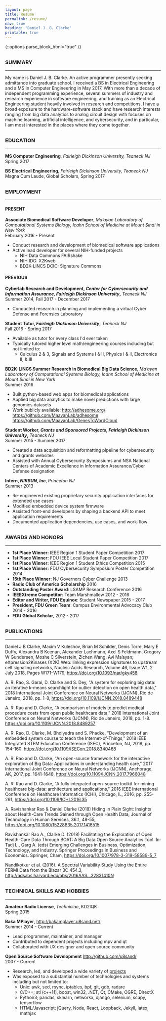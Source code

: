 ```yaml
---
layout: page
title: Resume
permalink: /resume/
nav: true
heading: "Daniel J. B. Clarke"
printable: true
---
```


{::options parse_block_html="true" /}
<div style="page-break-inside:avoid; margin-top: 2rem;">

### SUMMARY
---
My name is Daniel J. B. Clarke. An active programmer presently seeking admittance into graduate school. I received a BS in Electrical Engineering and a MS in Computer Engineering in May 2017. With more than a decade of independent programming experience, several summers of industry and research experience in software engineering, and training as an Electrical Engineering student heavily involved in research and competitions, I have a broad exposure to the hardware-software stack and have research interests ranging from big data analytics to analog circuit design with focuses on machine learning, artificial intelligence, and cybersecurity, and in particular, I am most interested in the places where they come together.

</div>

<div style="page-break-inside:avoid; margin-top: 2rem;">

### EDUCATION
---

**MS Computer Engineering**, *Fairleigh Dickinson University, Teaneck NJ*  
Spring 2017

**BS Electrical Engineering**, *Fairleigh Dickinson University, Teaneck NJ*  
Magna Cum Laude, Global Scholars, Spring 2017  

</div>

<div style="margin-top: 2rem;">

### EMPLOYMENT
---

#### PRESENT

**Associate Biomedical Software Developer**, *Ma’ayan Laboratory of Computational Systems Biology, Icahn School of Medicine at Mount Sinai in New York*  
February 2016 - Present

- Conduct research and development of biomedical software applications
- Active lead developer for several NIH-funded projects
  - NIH Data Commons FAIRshake
  - NIH IDG: X2Kweb
  - BD2K-LINCS DCIC: Signature Commons

<div style="page-break-inside:avoid">

#### PREVIOUS

**Cyberlab Research and Development, *Center for Cybersecurity and Information Assurance, Fairleigh Dickinson University*,** *Teaneck NJ*  
Summer 2014, Fall 2017 - December 2017

- Conducted research in planning and implementing a virtual Cyber Defense and Forensics Laboratory

**Student Tutor, *Fairleigh Dickinson University*,** *Teaneck NJ*  
Fall 2016 - Spring 2017

- Available as tutor for every class I'd ever taken
- Typically tutored higher level math/engineering courses including but not limited to:
  - Calculus 2 & 3, Signals and Systems I & II, Physics I & II, Electronics II, & III

**BD2K-LINCS Summer Research in Biomedical Big Data Science**, *Ma’ayan Laboratory of Computational Systems Biology, Icahn School of Medicine at Mount Sinai in New York*  
Summer 2016

- Built python-based web apps for biomedical applications
- Applied big data analytics to make novel predictions with large genomics datasets
- Work publicly available: <http://adhesome.org/> <https://github.com/MaayanLab/adhesome> <https://github.com/MaayanLab/GenesToWordCloud>

**Student Worker, *Grants and Sponsored Projects, Fairleigh Dickinson University*,** *Teaneck NJ*  
Summer 2015 - Summer 2017

- Created a data acquisition and reformatting pipeline for cybersecurity and grants websites
- Assisted with Annual Cybersecurity Symposiums and NSA National Centers of Academic Excellence in Information Assurance/Cyber Defense designation

**Intern, *NIKSUN, Inc***, *Princeton NJ*  
Summer 2013

- Re-engineered existing proprietary security application interfaces for extended use cases
- Modified embedded device system firmware
- Assisted front-end developers by shaping a backend API to meet application requirements
- Documented application dependencies, use cases, and work-flow

</div>
</div>

<div style="page-break-inside:avoid; margin-top: 2rem;">

### AWARDS AND HONORS
---

- **1st Place Winner:** IEEE Region 1 Student Paper Competition 2017
- **1st Place Winner:** FDU IEEE Local Student Paper Competition 2017
- **1st Place Winner:** IEEE Region 1 Student Ethics Competition 2015
- **1st Place Winner:** FDU Cybersecurity Symposium Poster Competition 2014
- **15th Place Winner:** NJ Governors Cyber Challenge 2013
- **Radio Club of America Scholarship** 2016
- **Outstanding Poster Award**: LSAMP Research Conference 2016
- **IEEEXtreme Competitor**: Team Marshmallow 2012 - 2016
- **Editor and Writer, FDU Equinox**: Student Newspaper 2015 - 2017
- **President, FDU Green Team**: Campus Environmental Advocacy Club 2014 - 2016
- **FDU Global Scholar**, 2012 - 2017

</div>

<div style="margin-top: 2rem;">

### PUBLICATIONS
---

Daniel J B Clarke, Maxim V Kuleshov, Brian M Schilder, Denis Torre, Mary E Duffy, Alexandra B Keenan, Alexander Lachmann, Axel S Feldmann, Gregory W Gundersen, Moshe C Silverstein, Zichen Wang, Avi Ma’ayan; eXpression2Kinases (X2K) Web: linking expression signatures to upstream cell signaling networks, Nucleic Acids Research, Volume 46, Issue W1, 2 July 2018, Pages W171–W179, <https://doi.org/10.1093/nar/gky458>

A. R. Rao, S. Garai, D. Clarke and S. Dey, "A system for exploring big data: an iterative k-means searchlight for outlier detection on open health data," 2018 International Joint Conference on Neural Networks (IJCNN), Rio de Janeiro, 2018, pp. 1-8, <https://doi.org/10.1109/IJCNN.2018.8489448>

A. R. Rao and D. Clarke, "A comparison of models to predict medical procedure costs from open public healthcare data," 2018 International Joint Conference on Neural Networks (IJCNN), Rio de Janeiro, 2018, pp. 1-8. <https://doi.org/10.1109/IJCNN.2018.8489257>

A. R. Rao, D. Clarke, M. Bhdiyadra and S. Phadke, "Development of an embedded system course to teach the Internet-of-Things," 2018 IEEE Integrated STEM Education Conference (ISEC), Princeton, NJ, 2018, pp. 154-160. <https://doi.org/10.1109/ISECon.2018.8340468>

A. R. Rao and D. Clarke, "An open-source framework for the interactive exploration of Big Data: Applications in understanding health care," 2017 International Joint Conference on Neural Networks (IJCNN), Anchorage, AK, 2017, pp. 1641-1648, <https://doi.org/10.1109/IJCNN.2017.7966048>

A. R. Rao and D. Clarke, "A fully integrated open-source toolkit for mining healthcare big-data: architecture and applications," 2016 IEEE International Conference on Healthcare Informatics (ICHI), Chicago, IL, 2016, pp. 255-261, <https://doi.org/10.1109/ICHI.2016.35>

A. Ravishankar Rao & Daniel Clarke (2018) Hiding in Plain Sight: Insights about Health-Care Trends Gained through Open Health Data, Journal of Technology in Human Services, 36:1, 48-55, <https://doi.org/10.1080/15228835.2017.1416515>

Ravishankar Rao A., Clarke D. (2018) Facilitating the Exploration of Open Health-Care Data Through BOAT: A Big Data Open Source Analytics Tool. In: Tadj L., Garg A. (eds) Emerging Challenges in Business, Optimization, Technology, and Industry. Springer Proceedings in Business and Economics. Springer, Cham, <https://doi.org/10.1007/978-3-319-58589-5_7>

Nandikotkur et al. (2016). A Spectral Variability Study Using the Entire FERMI Data from the Blazar 3C 454.3, <http://adsabs.harvard.edu/abs/2016AAS...22831410N>
</div>

<div style="page-break-inside:avoid; margin-top: 2rem;">

### TECHNICAL SKILLS AND HOBBIES
---

**Amateur Radio License**, *Technician*, KD2IQK  
Spring 2015

**Baka MPlayer**, <http://bakamplayer.u8sand.net/>  
Summer 2014 - Current

- Lead programmer, maintainer, and manager
- Contributed to dependent projects including mpv and qt
- Collaborated with UX designer and open source community

**Open Source Software Development** <http://github.com/u8sand/>  
2007 - Current

- Research, led, and developed a wide variety of [projects](/projects)
- Was exposed to a substantial number of technologies and systems including but not limited to:
  - Unix: awk, sed, rsync, iptables, bpf, git, gdb, radare
  - C/C++; stl (c++11), boost, win32, .NET, Qt, CMake, OGRE, DirectX
  - Python3; pandas, sklearn, networkx, django, selenium, scapy, tensorflow
  - HTML/Javascript; jQuery, Node, React, Loopback, Jekyll, latex, mathjax

</div>
